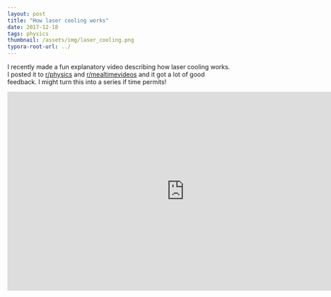 ```yaml
---
layout: post
title: "How laser cooling works"
date: 2017-12-18
tags: physics
thumbnail: /assets/img/laser_cooling.png
typora-root-url: ../
---
```


I recently made a fun explanatory video describing how laser cooling works. I posted it to [r/physics](https://www.reddit.com/r/Physics/comments/7i1xt6/how_does_laser_cooling_work_0503/) and [r/mealtimevideos](https://www.reddit.com/r/mealtimevideos/comments/7i14x3/how_does_laser_cooling_work_503/) and it got a lot of good feedback. I might turn this into a series if time permits!

<iframe width="800" height="450" src="https://www.youtube.com/embed/fAEAZaXhD_Y?si=W3jHDUu4xn3gblBa" title="YouTube video player" frameborder="0" allow="accelerometer; autoplay; clipboard-write; encrypted-media; gyroscope; picture-in-picture; web-share" allowfullscreen></iframe>
